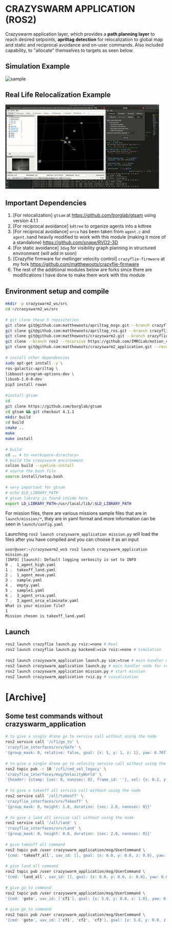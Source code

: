 # CRAZYSWARM APPLICATION (ROS2)

Crazyswarm application layer, which provides a **path planning layer** to reach desired setpoints, **apriltag detection** for relocalization to global map and static and reciprocal avoidance and on-user commands. Also included capability, to "allocate" themselves to targets as seen below.

## Simulation Example
![sample](media/sample.gif)

## Real Life Relocalization Example
![sample](media/relocalization.gif)

## Important Dependencies
1. [For relocalization] `gtsam` at https://github.com/borglab/gtsam using version 4.1.1
2. [For reciprocal avoidance] `kdtree` to organize agents into a kdtree
3. [For reciprocal avoidance] `orca` has been taken from `agent.c` and `agent.h`and heavily modified to work with this module (making it more of a standalone) https://github.com/snape/RVO2-3D
4. [For static avoidance] `3dvg` for visibility graph planning in structured environment (will add in soon)
5. [Crazyflie firmware for mellinger velocity control] `crazyflie-firmware` at my fork https://github.com/matthewoots/crazyflie-firmware
6. The rest of the additional modules below are forks since there are modifications I have done to make them work with this module

## Environment setup and compile
```bash
mkdir -p crazyswarm2_ws/src
cd ~/crazyswarm2_ws/src

# git clone these 5 repositories
git clone git@github.com:matthewoots/apriltag_msgs.git --branch crazyflie
git clone git@github.com:matthewoots/apriltag_ros.git --branch crazyflie
git clone git@github.com:matthewoots/crazyswarm2.git --branch crazyflie --recursive
git clone --branch ros2 --recursive https://github.com/IMRCLab/motion_capture_tracking.git
git clone git@github.com:matthewoots/crazyswarm2_application.git --recursive

# install other dependencies
sudo apt-get install -y \
ros-galactic-apriltag \
libboost-program-options-dev \
libusb-1.0-0-dev
pip3 install rowan

#install gtsam
cd
git clone https://github.com/borglab/gtsam
cd gtsam && git checkout 4.1.1
mkdir build
cd build
cmake ..
make
make install

# build
cd .. # to <workspace-directory>
# build the crazyswarm environment
colcon build --symlink-install
# source the bash file
source install/setup.bash

# very important for gtsam
# echo $LD_LIBRARY_PATH
# gtsam library is found inside here
export LD_LIBRARY_PATH=/usr/local/lib/:$LD_LIBRARY_PATH
```

For mission files, there are various missions sample files that are in `launch/mission/*`, they are in yaml format and more information can be seen in `launch/config.yaml`

Launching `ros2 launch crazyswarm_application mission.py` will load the files after you have compiled and you can choose it as an input
```
user@user:~/crazyswarm2_ws$ ros2 launch crazyswarm_application mission.py
[INFO] [launch]: Default logging verbosity is set to INFO
0 .  1_agent_high.yaml
1 .  takeoff_land.yaml
2 .  1_agent_move.yaml
3 .  sample.yaml
4 .  empty.yaml
5 .  sample1.yaml
6 .  3_agent_orca.yaml
7 .  3_agent_orca_eliminate.yaml
What is your mission file?
1
Mission chosen is takeoff_land.yaml
```


## Launch
```bash
ros2 launch crazyflie launch.py rviz:=none # Real
ros2 launch crazyflie launch.py backend:=sim rviz:=none # Simulation

ros2 launch crazyswarm_application launch.py sim:=true # main handler node for simulation
ros2 launch crazyswarm_application launch.py # main handler node for real
ros2 launch crazyswarm_application mission.py # start mission
ros2 launch crazyswarm_application rviz.py # visualization
```

# [Archive]
## Some test commands without crazyswarm_application
```bash
# to give a single drone go to service call without using the node
ros2 service call '/cf1/go_to' \
'crazyflie_interfaces/srv/GoTo' \
'{group_mask: 0, relative: false, goal: {x: 5, y: 1, z: 1}, yaw: 0.707, duration: {sec: 2.0, nanosec: 0}}'

# to give a single drone go to velocity service call without using the node
ros2 topic pub -r 10 '/cf1/cmd_vel_legacy' \
'crazyflie_interfaces/msg/VelocityWorld' \
'{header: {stamp: {sec: 0, nanosec: 0}, frame_id: ''}, vel: {x: 0.2, y: 0.2, z: 0.0}, yaw_rate: 0.0}'

# to give a takeoff all service call without using the node
ros2 service call '/all/takeoff' \
'crazyflie_interfaces/srv/Takeoff' \
'{group_mask: 0, height: 1.0, duration: {sec: 2.0, nanosec: 0}}'

# to give a land all service call without using the node
ros2 service call '/all/land' \
'crazyflie_interfaces/srv/Land' \
'{group_mask: 0, height: 0.0, duration: {sec: 2.0, nanosec: 0}}'

# give takeoff all command
ros2 topic pub /user crazyswarm_application/msg/UserCommand \
'{cmd: 'takeoff_all', uav_id: [], goal: {x: 0.0, y: 0.0, z: 0.0}, yaw: 0.0}' --once

# give land all command
ros2 topic pub /user crazyswarm_application/msg/UserCommand \
'{cmd: 'land_all', uav_id: [], goal: {x: 0.0, y: 0.0, z: 0.0}, yaw: 0.0}' --once

# give go_to command
ros2 topic pub /user crazyswarm_application/msg/UserCommand \
'{cmd: 'goto', uav_id: ['cf1'], goal: {x: 5.0, y: 0.0, z: 1.0}, yaw: 0.707}' --once

# give go_to command
ros2 topic pub /user crazyswarm_application/msg/UserCommand \
'{cmd: 'goto', uav_id: ['cf1', 'cf2', 'cf3'], goal: {x: 5.0, y: 0.0, z: 1.0}, yaw: 0.707}' --once
```